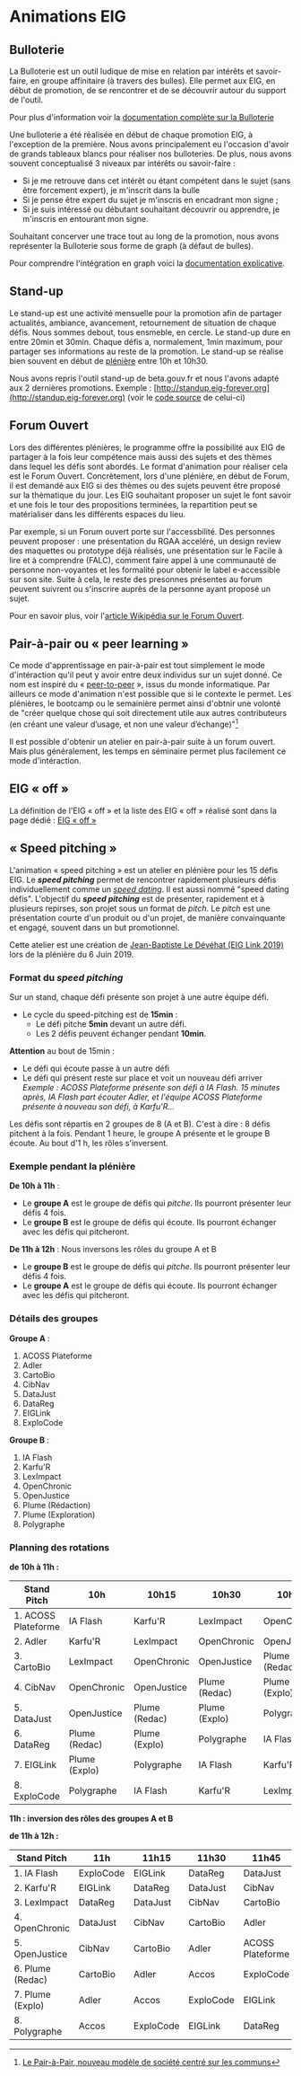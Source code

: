 # Animations EIG

## Bulloterie 

La Bulloterie est un outil ludique de mise en relation par intérêts et savoir-faire, en groupe affinitaire (à travers des bulles). Elle permet aux EIG, en début de promotion, de se rencontrer et de se découvrir autour du support de l'outil. 

Pour plus d'information voir la [documentation complète sur la Bulloterie](https://movilab.org/wiki/La_Bulloterie)

Une bulloterie a été réalisée en début de chaque promotion EIG, à l'exception de la première. Nous avons principalement eu l'occasion d'avoir de grands tableaux blancs pour réaliser nos bulloteries. De plus, nous avons souvent conceptualisé 3 niveaux par intérêts ou savoir-faire :
- Si je me retrouve dans cet intérêt ou étant compétent dans le sujet (sans être forcement expert), je m'inscrit dans la bulle
- Si je pense être expert du sujet je m'inscris en encadrant mon signe ;
- Si je suis intéressé ou débutant souhaitant découvrir ou apprendre, je m'inscris en entourant mon signe.

Souhaitant concerver une trace tout au long de la promotion, nous avons représenter la Bulloterie sous forme de graph (à défaut de bulles). 

Pour comprendre l'intégration en graph voici la [documentation explicative](https://doc.eig-forever.org/bulloterie.html).

## Stand-up

Le stand-up est une activité mensuelle pour la promotion afin de partager actualités, ambiance, avancement, retournement de situation de chaque défis. Nous sommes debout, tous ensmeble, en cercle. Le stand-up dure en entre 20min et 30min. Chaque défis a, normalement, 1min maximum, pour partager ses informations au reste de la promotion. Le stand-up se réalise bien souvent en début de [plénière](https://doc.eig-forever.org/animation.html#sessions-plenieres) entre 10h et 10h30. 

Nous avons repris l'outil stand-up de beta.gouv.fr et nous l'avons adapté aux 2 dernières promotions. Exemple : [http://standup.eig-forever.org](http://standup.eig-forever.org) (voir le [code source](https://github.com/entrepreneur-interet-general/standup) de celui-ci)

## Forum Ouvert

Lors des différentes plénières, le programme offre la possibilité aux EIG de partager à la fois leur compétence mais aussi des sujets et des thèmes dans lequel les défis sont abordés. Le format d'animation pour réaliser cela est  le Forum Ouvert. Concrètement, lors d'une plénière, en début de Forum, il est demandé aux EIG si des thèmes ou des sujets peuvent être proposé sur la thèmatique du jour. Les EIG souhaitant proposer un sujet le font savoir et une fois le tour des propositions terminées, la repartition peut se matérialiser dans les différents espaces du lieu. 

Par exemple, si un Forum ouvert porte sur l'accessbilité. Des personnes peuvent proposer : une présentation du RGAA acceléré, un design review des maquettes ou prototype déjà réalisés, une présentation sur le Facile à lire et à comprendre (FALC), comment faire appel à une communauté de personne non-voyantes et les formalité pour obtenir le label e-accessible sur son site. Suite à cela, le reste des presonnes présentes au forum peuvent suivrent ou s'inscrire auprès de la personne ayant proposé un sujet. 

Pour en savoir plus, voir l'[article Wikipédia sur le Forum Ouvert](https://fr.wikipedia.org/wiki/M%C3%A9thodologie_Forum_Ouvert).

## Pair-à-pair ou « peer learning »

Ce mode d'apprentissage en pair-à-pair est tout simplement le mode d'intéraction qu'il peut y avoir entre deux individus sur un sujet donné. Ce nom est inspiré du « [peer-to-peer](https://fr.wikipedia.org/wiki/Pair_%C3%A0_pair) », issus du monde informatique. Par ailleurs ce mode d'animation n'est possible que si le contexte le permet. Les plénières, le bootcamp ou le semainière permet ainsi d'obtnir une volonté de "créer quelque chose qui soit directement utile aux autres contributeurs (en créant une valeur d’usage, et non une valeur d’échange)"[^1]

[^1]: [Le Pair-à-Pair, nouveau modèle de société centré sur les communs](http://blogfr.p2pfoundation.net/2017/06/17/pair-a-pair-nouveau-modele-de-societe-centre-communs/)

Il est possible d'obtenir un atelier en pair-à-pair suite à un forum ouvert. Mais plus généralement, les temps en séminaire permet plus facilement ce mode d'intéraction. 

## EIG « off »

La définition de l'EIG « off » et la liste des EIG « off » réalisé sont dans la page dédié : [EIG « off »](eig-off.md)

## « Speed pitching » 

L'animation « speed pitching » est un atelier en plénière pour les 15 défis EIG. Le ***speed pitching*** permet de rencontrer rapidement plusieurs défis individuellement comme un *[speed dating](https://fr.wikipedia.org/wiki/Speed_dating)*. Il est aussi nommé "speed dating défis". L'objectif du ***speed pitching*** est de présenter, rapidement et à plusieurs repirses, son projet sous un format de *pitch*. Le *pitch* est une présentation courte d'un produit ou d'un projet, de manière convainquante et engagé, souvent dans un but promotionnel.

Cette atelier est une création de [Jean-Baptiste Le Dévéhat (EIG Link 2019)](https://entrepreneur-interet-general.etalab.gouv.fr/communaute/2018/jean-baptiste-le-devehat.html) lors de la plénière du 6 Juin 2019.

### Format du *speed pitching* 

Sur un stand, chaque défi présente son projet à une autre équipe défi. 
- Le cycle du speed-pitching est de **15min** :
    - Le défi pitche **5min** devant un autre défi.
    - Les 2 défis peuvent échanger pendant **10min**.

**Attention** au bout de 15min :
- Le défi qui écoute passe à un autre défi 
- Le défi qui présent reste sur place et voit un nouveau défi arriver   
_Exemple : ACOSS Plateforme présente son défi à IA Flash. 15 minutes après, IA Flash part écouter Adler, et l'équipe ACOSS Plateforme présente à nouveau son défi, à Karfu'R..._

Les défis sont répartis en 2 groupes de 8 (A et B). C'est à dire : 8 défis pitchent à la fois. 
Pendant 1 heure, le groupe A présente et le groupe B écoute. Au bout d'1 h, les rôles s'inversent.

### Exemple pendant la plénière

**De 10h à 11h** :
- Le **groupe A** est le groupe de défis qui *pitche*. Ils pourront présenter leur défis 4 fois.
- Le **groupe B** est le groupe de défis qui écoute. Ils pourront échanger avec les défis qui pitcheront.

**De 11h à 12h** : Nous inversons les rôles du groupe A et B 
- Le **groupe B** est le groupe de défis qui *pitche*. Ils pourront présenter leur défis 4 fois.
- Le **groupe A** est le groupe de défis qui écoute. Ils pourront échanger avec les défis qui pitcheront.

### Détails des groupes

**Groupe A** : 
1. ACOSS Plateforme
2. Adler
3. CartoBio
4. CibNav
5. DataJust
6. DataReg
7. EIGLink
8. ExploCode

**Groupe B** : 
1. IA Flash
2. Karfu'R
3. LexImpact
4. OpenChronic
5. OpenJustice
6. Plume (Rédaction)
7. Plume (Exploration)
8. Polygraphe

### Planning des rotations 

**de 10h à 11h :**

| Stand Pitch | 10h | 10h15 | 10h30 | 10h45 | 
| -------- | -------- | -------- | -------- | -------- |
| 1. ACOSS Plateforme | IA Flash | Karfu'R| LexImpact | OpenChronic|
| 2. Adler | Karfu'R | LexImpact | OpenChronic |OpenJustice|
| 3. CartoBio | LexImpact | OpenChronic |OpenJustice|Plume (Redac) | 
| 4. CibNav | OpenChronic | OpenJustice |Plume (Redac) | Plume (Explo)| Polygraphe |
| 5. DataJust | OpenJustice |Plume (Redac) | Plume (Explo)| Polygraphe |
| 6. DataReg | Plume (Redac) | Plume (Explo)| Polygraphe |IA Flash |
| 7. EIGLink | Plume (Explo) |Polygraphe |IA Flash | Karfu'R|
| 8. ExploCode | Polygraphe |IA Flash | Karfu'R| LexImpact |

**11h : inversion des rôles des groupes A et B**

**de 11h à 12h :**

| Stand Pitch | 11h | 11h15 | 11h30 | 11h45 | 
| -------- | -------- | -------- | -------- | -------- |
| 1. IA Flash | ExploCode | EIGLink | DataReg | DataJust |
| 2. Karfu'R | EIGLink| DataReg| DataJust|CibNav|
| 3. LexImpact | DataReg| DataJust|CibNav| CartoBio|
| 4. OpenChronic | DataJust|CibNav| CartoBio| Adler|
| 5. OpenJustice | CibNav| CartoBio| Adler| ACOSS Plateforme|
| 6. Plume (Redac) | CartoBio| Adler| Accos| ExploCode|
| 7. Plume (Explo) | Adler| Accos| ExploCode |EIGLink |
| 8. Polygraphe | Accos| ExploCode |EIGLink |DataReg | 





